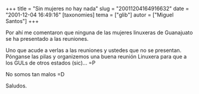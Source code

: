 +++
title = "Sin mujeres no hay nada"
slug = "20011204164916632"
date = "2001-12-04 16:49:16"
[taxonomies]
tema = ["glib"]
autor = ["Miguel Santos"]
+++

Por ahí me comentaron que ninguna de las mujeres linuxeras de Guanajuato
se ha presentado a las reuniones.

Uno que acude a verlas a las reuniones y ustedes que no se presentan.
Pónganse las pilas y organizemos una buena reunión Linuxera para que a
los GULs de otros estados (sic)... =P

No somos tan malos =D

Saludos.

